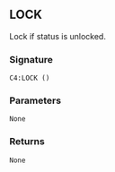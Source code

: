 ## LOCK

Lock if status is unlocked. 


### Signature

`C4:LOCK ()`


### Parameters

`None`


### Returns

`None`
